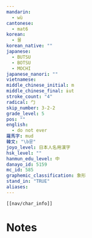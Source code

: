 ```yaml
---
mandarin:
  - wù
cantonese:
  - mat6
korean:
  - 물
korean_native: ""
japanese:
  - BUTSU
  - BOTSU
  - MOCHI
japanese_nanori: ""
vietnamese:
middle_chinese_initial: m
middle_chinese_final: ɨut
stroke_count: "4"
radical: 勹
skip_number: 3-2-2
grade_level: 5
pos: ""
english:
  - do not ever
羅馬字: mud
韓文: "\b묻"
joyo_level: 日本人名用漢字
hsk_level: ""
hanmun_edu_level: 中
danayo_id: 5159
mc_id: 585
graphemic_classification: 象形
stand_in: "TRUE"
aliases:
---
```

```meta-bind-embed
[[nav/char_info]]
```

# Notes
